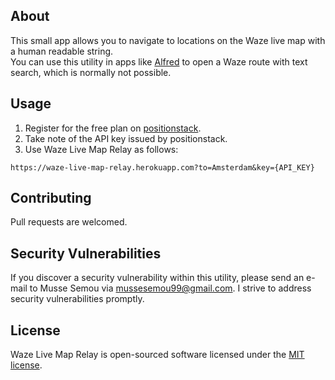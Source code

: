 ## About
This small app allows you to navigate to locations on the Waze live map with a human readable string.  
You can use this utility in apps like [Alfred](https://www.alfredapp.com/) to open a Waze route with text search, which is normally not possible.

## Usage
1. Register for the free plan on [positionstack](https://positionstack.com/).
2. Take note of the API key issued by positionstack.
3. Use Waze Live Map Relay as follows:
```
https://waze-live-map-relay.herokuapp.com?to=Amsterdam&key={API_KEY}
```

## Contributing

Pull requests are welcomed.

## Security Vulnerabilities

If you discover a security vulnerability within this utility, please send an e-mail to Musse Semou via [mussesemou99@gmail.com](mailto:mussesemou99@gmail.com). I strive to address security vulnerabilities promptly.

## License

Waze Live Map Relay is open-sourced software licensed under the [MIT license](https://opensource.org/licenses/MIT).
